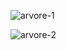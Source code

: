 
![arvore-1](https://drive.google.com/file/d/1GyjufrTEjZk8ztKeHhizePSPjpTgxgnz/view?usp=sharing)


![arvore-2](https://drive.google.com/file/d/1DTONie9TJ94-V3hu8ilV9EXmasFjBj4l/view?usp=sharing)